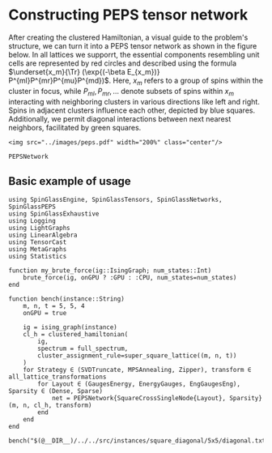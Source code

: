 # Constructing PEPS tensor network

After creating the clustered Hamiltonian, a visual guide to the problem's structure, we can turn it into a PEPS tensor network as shown in the figure below. In all lattices we supporrt, the essential components resembling unit cells are represented by red circles and described using the formula $\underset{x_m}{\Tr} (\exp{(-\beta E_{x_m})} P^{ml}P^{mr}P^{mu}P^{md})$. Here, $x_m$ refers to a group of spins within the cluster in focus, while $P_{ml}, P_{mr}, \ldots$ denote subsets of spins within $x_m$ interacting with neighboring clusters in various directions like left and right. Spins in adjacent clusters influence each other, depicted by blue squares. Additionally, we permit diagonal interactions between next nearest neighbors, facilitated by green squares.

```@raw html
<img src="../images/peps.pdf" width="200%" class="center"/>
```

```@docs
PEPSNetwork
```

## Basic example of usage

```@example
using SpinGlassEngine, SpinGlassTensors, SpinGlassNetworks, SpinGlassPEPS
using SpinGlassExhaustive
using Logging
using LightGraphs
using LinearAlgebra
using TensorCast
using MetaGraphs
using Statistics

function my_brute_force(ig::IsingGraph; num_states::Int)
    brute_force(ig, onGPU ? :GPU : :CPU, num_states=num_states)
end

function bench(instance::String)
    m, n, t = 5, 5, 4
    onGPU = true

    ig = ising_graph(instance)
    cl_h = clustered_hamiltonian(
        ig,
        spectrum = full_spectrum,
        cluster_assignment_rule=super_square_lattice((m, n, t))
    )
    for Strategy ∈ (SVDTruncate, MPSAnnealing, Zipper), transform ∈ all_lattice_transformations
        for Layout ∈ (GaugesEnergy, EnergyGauges, EngGaugesEng), Sparsity ∈ (Dense, Sparse)
            net = PEPSNetwork{SquareCrossSingleNode{Layout}, Sparsity}(m, n, cl_h, transform)
        end
    end
end

bench("$(@__DIR__)/../../src/instances/square_diagonal/5x5/diagonal.txt")
```
